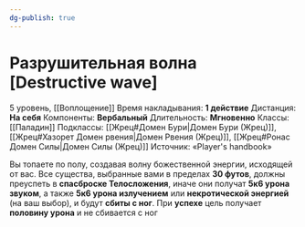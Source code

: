 ```yaml
---
dg-publish: true
---
```

# Разрушительная волна [Destructive wave]
5 уровень, [[Воплощение]]
Время накладывания: **1 действие**
Дистанция: **На себя**
Компоненты: **Вербальный**
Длительность: **Мгновенно**
Классы: [[Паладин]]
Подклассы: [[Жрец#Домен Бури|Домен Бури (Жрец)]], [[Жрец#Хазорет Домен рвения|Домен Рвения (Жрец)]], [[Жрец#Ронас Домен Силы|Домен Силы (Жрец)]]
Источник: «Player's handbook»

Вы топаете по полу, создавая волну божественной энергии, исходящей от вас. Все существа, выбранные вами в пределах **30 футов**, должны преуспеть в **спасброске Телосложения**, иначе они получат **5к6 урона звуком**, а также **5к6 урона излучением** или **некротической энергией** (на ваш выбор), и будут **сбиты с ног**. При **успехе** цель получает **половину урона** и не сбивается с ног